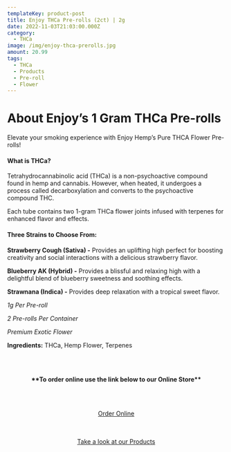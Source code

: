```yaml
---
templateKey: product-post
title: Enjoy THCa Pre-rolls (2ct) | 2g
date: 2022-11-03T21:03:00.000Z
category:
  - THCa
image: /img/enjoy-thca-prerolls.jpg
amount: 20.99
tags:
  - THCa
  - Products
  - Pre-roll
  - Flower
---
```

# **About Enjoy’s 1 Gram THCa Pre-rolls**

Elevate your smoking experience with Enjoy Hemp’s Pure THCA Flower Pre-rolls!

#### **What is THCa?**

Tetrahydrocannabinolic acid (THCa) is a non-psychoactive compound found in hemp and cannabis. However, when heated, it undergoes a process called decarboxylation and converts to the psychoactive compound THC.

Each tube contains two 1-gram THCa flower joints infused with terpenes for enhanced flavor and effects.

#### **Three Strains to Choose From:**

**Strawberry Cough (Sativa) -** Provides an uplifting high perfect for boosting creativity and social interactions with a delicious strawberry flavor.

**Blueberry AK (Hybrid) -** Provides a blissful and relaxing high with a delightful blend of blueberry sweetness and soothing effects.

**Strawnana (Indica) -** Provides deep relaxation with a tropical sweet flavor.

*1g Per Pre-roll*

*2 Pre-rolls Per Container*

*Premium Exotic Flower*

**Ingredients:** THCa, Hemp Flower, Terpenes

<br><br>

<Center>

**\*\*To order online use the link below to our Online Store\*\***

<br><br>

<Center><a class="link-view-more-products" target="_blank" href="https://capitalcbd.shop/shop-online/">Order Online</a></

<br><br><br>

<Center><a class="link-view-more-products" target="_blank" href="https://capitalamericanshaman.com/products">Take a look at our Products</a></Center>

<br><br>